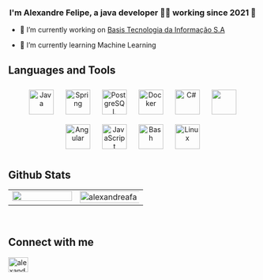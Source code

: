### <div align="center">I'm Alexandre Felipe, a java developer 👨‍💻 working since 2021 🚀</div>  
  

- 🔭 I’m currently working on [Basis Tecnologia da Informação S.A](https://www.basis.com.br/)  
  
- 🌱 I’m currently learning Machine Learning


## Languages and Tools  
<div align="center">  
<img style="margin: 10px" src="https://profilinator.rishav.dev/skills-assets/java-original-wordmark.svg" alt="Java" height="50" /> 
<img style="margin: 10px" src="https://cdn.jsdelivr.net/gh/devicons/devicon/icons/spring/spring-original-wordmark.svg" alt="Spring" height="50" />
<img style="margin: 10px" src="https://cdn.jsdelivr.net/gh/devicons/devicon/icons/postgresql/postgresql-plain-wordmark.svg" alt="PostgreSQL" height="50" />  
<img style="margin: 10px" src="https://cdn.jsdelivr.net/gh/devicons/devicon/icons/docker/docker-plain-wordmark.svg" alt="Docker" height="50" />
<img style="margin: 10px" src="https://cdn.jsdelivr.net/gh/devicons/devicon/icons/csharp/csharp-original.svg" alt="C#" height="50" />
<img style="margin: 10px" src="https://cdn.jsdelivr.net/gh/devicons/devicon/icons/microsoftsqlserver/microsoftsqlserver-plain-wordmark.svg" height="50" />
<img style="margin: 10px" src="http://tiny.cc/zfzluz" alt="Angular" height="50" />  
<img style="margin: 10px" src="https://profilinator.rishav.dev/skills-assets/javascript-original.svg" alt="JavaScript" height="50" />
<img style="margin: 10px" src="https://profilinator.rishav.dev/skills-assets/gnu_bash-icon.svg" alt="Bash" height="50" />  
<img style="margin: 10px" src="https://cdn.jsdelivr.net/gh/devicons/devicon/icons/debian/debian-original-wordmark.svg" alt="Linux" height="50" />  
</div>  

## Github Stats  
<table><tr><td valign="top" width="50%">

<img src="https://github-readme-stats.vercel.app/api?username=alexandreafa&show_icons=true&count_private=true&hide_border=true" align="left" style="width: 100%" />

</td><td valign="top" width="50%">

<img src="https://github-readme-streak-stats.herokuapp.com/?user=alexandreafa&" alt="alexandreafa" align="left" style="width: 105%"/>

</td></tr></table>  

<br/>  

## Connect with me
<p align="left">
<a href="https://linkedin.com/in/alexandre-afa" target="blank"><img align="center" src="https://raw.githubusercontent.com/rahuldkjain/github-profile-readme-generator/master/src/images/icons/Social/linked-in-alt.svg" alt="alexandre-afa" height="30" width="40" /></a>
</p>
